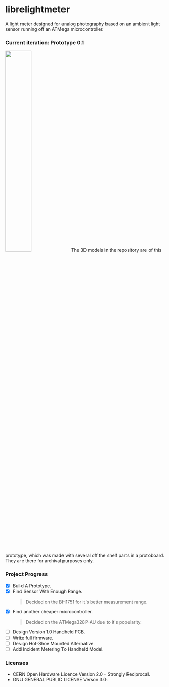 # librelightmeter
A light meter designed for analog photography based on an ambient light sensor running off an ATMega microcontroller.

### Current iteration: Prototype 0.1
<img src="https://imgur.com/pm2ZVXc.png" width=40% height=40%>
The 3D models in the repository are of this prototype, which was made with several off the shelf parts in a protoboard. They are there for archival purposes only.

### Project Progress
- [x] Build A Prototype.
- [x] Find Sensor With Enough Range.
  > Decided on the BH1751 for it's better measurement range.
- [x] Find another cheaper microcontroller.
  > Decided on the ATMega328P-AU due to it's popularity.
- [ ] Design Version 1.0 Handheld PCB.
- [ ] Write full firmware.
- [ ] Design Hot-Shoe Mounted Alternative.
- [ ] Add Incident Metering To Handheld Model.

### Licenses
* CERN Open Hardware Licence Version 2.0 - Strongly Reciprocal.
* GNU GENERAL PUBLIC LICENSE Verson 3.0.
